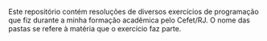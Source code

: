 Este repositório contém resoluções de diversos exercícios de programação que fiz durante a minha formação acadêmica pelo Cefet/RJ. O nome das pastas se refere à matéria que o exercício faz parte.
